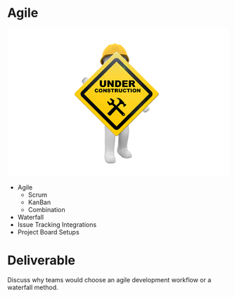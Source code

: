 # Agile

![](../img/under_construction.png)

 - Agile
   - Scrum
   - KanBan
   - Combination
 - Waterfall
 - Issue Tracking Integrations
 - Project Board Setups

 # Deliverable

Discuss why teams would choose an agile development workflow or a waterfall method.